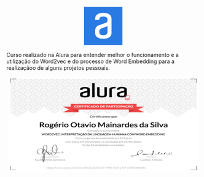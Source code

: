 <p align="center">
  <img src="https://github.com/RogerioOMDS/Alura-Word2vec-Interpretacao/blob/master/logo2.png" width="100" height="100" />
</p>

Curso realizado na Alura para entender melhor o funcionamento e a utilização do Word2vec e do processo de Word Embedding para a realizaçãoo de alguns projetos pessoais.

<p align="center">
  <img src="https://github.com/RogerioOMDS/Alura-Word2vec-Interpretacao/blob/master/word2vec.png" width="500" height="250" />
</p>
